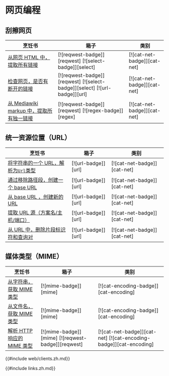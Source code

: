 # 网页编程

## 刮擦网页

| 烹饪书                                                                 | 箱子                                                                      | 类别                        |
| ---------------------------------------------------------------------- | ------------------------------------------------------------------------- | --------------------------- |
| [从网页 HTML 中，提取所有链接][ex-extract-links-webpage]               | [![reqwest-badge]][reqwest] [![select-badge]][select]                     | [![cat-net-badge]][cat-net] |
| [检查网页，是否有断开的链接][ex-check-broken-links]                    | [![reqwest-badge]][reqwest] [![select-badge]][select] [![url-badge]][url] | [![cat-net-badge]][cat-net] |
| [从 Mediawiki markup 中，提取所有独一链接][ex-extract-mediawiki-links] | [![reqwest-badge]][reqwest] [![regex-badge]][regex]                       | [![cat-net-badge]][cat-net] |

## 统一资源位置（URL）

| 烹饪书                                              | 箱子                | 类别                        |
| --------------------------------------------------- | ------------------- | --------------------------- |
| [将字符串的一个 URL，解析为`Url`类型][ex-url-parse] | [![url-badge]][url] | [![cat-net-badge]][cat-net] |
| [通过移除路径段，创建一个 base URL][ex-url-base]    | [![url-badge]][url] | [![cat-net-badge]][cat-net] |
| [从 base URL ，创建新的 URL][ex-url-new-from-base]  | [![url-badge]][url] | [![cat-net-badge]][cat-net] |
| [提取 URL 源（方案名/主机/端口）][ex-url-origin]    | [![url-badge]][url] | [![cat-net-badge]][cat-net] |
| [从 URL 中，删除片段标识符和查询对][ex-url-rm-frag] | [![url-badge]][url] | [![cat-net-badge]][cat-net] |

## 媒体类型（MIME）

| 烹饪书                                                   | 箱子                                              | 类别                                                              |
| -------------------------------------------------------- | ------------------------------------------------- | ----------------------------------------------------------------- |
| [从字符串，获取 MIME 类型][ex-mime-from-string]          | [![mime-badge]][mime]                             | [![cat-encoding-badge]][cat-encoding]                             |
| [从文件名，获取 MIME 类型][ex-mime-from-filename]        | [![mime-badge]][mime]                             | [![cat-encoding-badge]][cat-encoding]                             |
| [解析 HTTP 响应的 MIME 类型][ex-http-response-mime-type] | [![mime-badge]][mime] [![reqwest-badge]][reqwest] | [![cat-net-badge]][cat-net] [![cat-encoding-badge]][cat-encoding] |

{{#include web/clients.zh.md}}

[ex-extract-links-webpage]: web/scraping.zh.html#extract-all-links-from-a-webpage-html
[ex-check-broken-links]: web/scraping.zh.html#check-a-webpage-for-broken-links
[ex-extract-mediawiki-links]: web/scraping.zh.html#extract-all-unique-links-from-a-mediawiki-markup
[ex-url-parse]: web/url.zh.html#parse-a-url-from-a-string-to-a-url-type
[ex-url-base]: web/url.zh.html#create-a-base-url-by-removing-path-segments
[ex-url-new-from-base]: web/url.zh.html#create-new-urls-from-a-base-url
[ex-url-origin]: web/url.zh.html#extract-the-url-origin-scheme--host--port
[ex-url-rm-frag]: web/url.zh.html#remove-fragment-identifiers-and-query-pairs-from-a-url
[ex-mime-from-string]: web/mime.zh.html#get-mime-type-from-string
[ex-mime-from-filename]: web/mime.zh.html#get-mime-type-from-filename
[ex-http-response-mime-type]: web/mime.zh.html#parse-the-mime-type-of-a-http-response

{{#include links.zh.md}}
